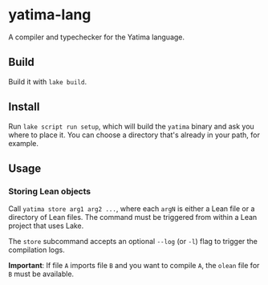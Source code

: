 # yatima-lang

A compiler and typechecker for the Yatima language.

## Build

Build it with `lake build`.

## Install

Run `lake script run setup`, which will build the `yatima` binary and ask you where to place it.
You can choose a directory that's already in your path, for example.

## Usage

### Storing Lean objects

Call `yatima store arg1 arg2 ...`, where each `argN` is either a Lean file or a directory of Lean files.
The command must be triggered from within a Lean project that uses Lake.

The `store` subcommand accepts an optional `--log` (or `-l`) flag to trigger the compilation logs.

**Important**: If file `A` imports file `B` and you want to compile `A`, the `olean` file for `B` must be available.
